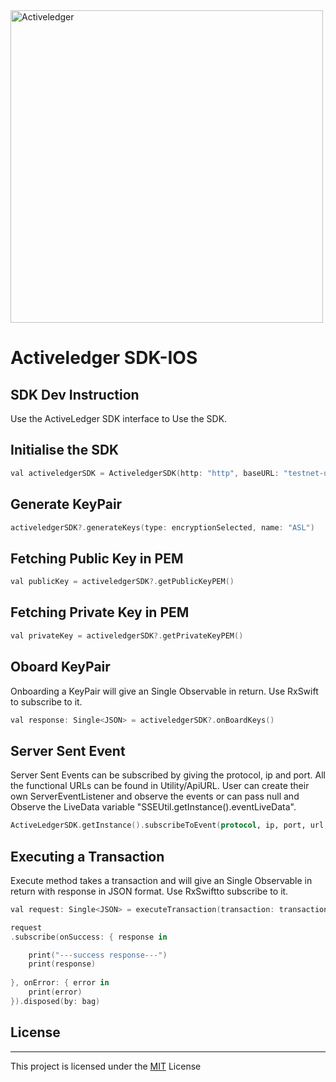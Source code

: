 <img src="https://www.activeledger.io/wp-content/uploads/2018/09/Asset-23.png" alt="Activeledger" width="500"/>


# Activeledger SDK-IOS


## SDK Dev Instruction

Use the ActiveLedger SDK interface to Use the SDK.

## Initialise the SDK

```Swift
val activeledgerSDK = ActiveledgerSDK(http: "http", baseURL: "testnet-uk.activeledger.io", port: "5260")
```

## Generate KeyPair

```Swift
activeledgerSDK?.generateKeys(type: encryptionSelected, name: "ASL")
```

## Fetching Public Key in PEM

```Swift
val publicKey = activeledgerSDK?.getPublicKeyPEM()
```

## Fetching Private Key in PEM

```Swift
val privateKey = activeledgerSDK?.getPrivateKeyPEM()
```

## Oboard KeyPair

Onboarding a KeyPair will give an Single Observable in return. Use RxSwift to subscribe to it.

```Swift
val response: Single<JSON> = activeledgerSDK?.onBoardKeys()
```

## Server Sent Event

Server Sent Events can be subscribed by giving the protocol, ip and port. All the functional URLs can be found in Utility/ApiURL.
User can create  their own ServerEventListener and observe the events or can pass null and Observe the LiveData variable "SSEUtil.getInstance().eventLiveData".

```Swift
ActiveLedgerSDK.getInstance().subscribeToEvent(protocol, ip, port, url, null/ServerEventListener);
```

## Executing a Transaction

Execute method takes a transaction and will give an Single Observable in return with response in JSON format. Use RxSwiftto subscribe to it.

```Swift
val request: Single<JSON> = executeTransaction(transaction: transaction)

request
.subscribe(onSuccess: { response in

    print("---success response---")
    print(response)
    
}, onError: { error in
    print(error)
}).disposed(by: bag)

```


## License

---

This project is licensed under the [MIT](https://github.com/activeledger/SDK-IOS/blob/master/LICENSE) License

